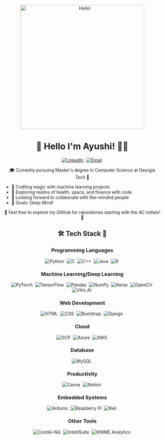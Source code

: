 <!-- Hey there! Looks like you stumbled upon Ayushi's GitHub, buckle up for a journey into the world of technology and beyond! -->

<p align="center">
  <img src="https://media.giphy.com/media/L8K62iTDkzGX6/giphy.gif" width="400" alt="Hello!">
</p>

<h1 align="center">🚀 Hello I'm Ayushi! 👩‍💻</h1>

<p align="center">
  <a href="https://www.linkedin.com/in/ayushi-chakrabarty-7b504220b/"><img src="https://img.shields.io/badge/-Connect_with_me_on_LinkedIn-blue?style=for-the-badge&logo=linkedin&logoColor=white" alt="LinkedIn"></a>&nbsp;
  <a href="mailto:ayushi.chakrabarty31@gmail.com?subject=Hi%20Ayushi"><img src="https://img.shields.io/badge/-Drop_me_a_mail-red?style=for-the-badge&logo=gmail&logoColor=white" alt="Email"></a>&nbsp;
</p>

<p align="center">🎓 Currently pursuing Master's degree in Computer Science at Georgia Tech 🐝</p>

<ul>
  <li>🔭 Crafting magic with machine learning projects</li>
  <li>🌱 Exploring realms of health, space, and finance with code</li>
  <li>👯 Looking forward to collaborate with like-minded people</li>
  <li>🥅  Goals: Deep Mind!</li>
</ul>

<p align="center">🌟 Feel free to explore my GitHub for repositories starting with the AC initials! 🚀</p>

<h2 align="center">🛠️ Tech Stack 🧰</h2>
<div align="center">
<h3 align="center">Programming Languages</h3>

<p align="center">
  <img src="https://img.shields.io/badge/Python-3776AB?style=for-the-badge&logo=python&logoColor=white" alt="Python">&nbsp;
  <img src="https://img.shields.io/badge/C-00599C?style=for-the-badge&logo=c&logoColor=white" alt="C">&nbsp;
  <img src="https://img.shields.io/badge/C++-00599C?style=for-the-badge&logo=c%2B%2B&logoColor=white" alt="C++">&nbsp;
  <img src="https://img.shields.io/badge/Java-007396?style=for-the-badge&logo=java&logoColor=white" alt="Java">&nbsp;
  <img src="https://img.shields.io/badge/R-276DC3?style=for-the-badge&logo=r&logoColor=white" alt="R">&nbsp;
</p>

<h3 align="center">Machine Learning/Deep Learning</h3>

<p align="center">
  <img src="https://img.shields.io/badge/PyTorch-EE4C2C?style=for-the-badge&logo=pytorch&logoColor=white" alt="PyTorch">&nbsp;
  <img src="https://img.shields.io/badge/TensorFlow-FF6F00?style=for-the-badge&logo=tensorflow&logoColor=white" alt="TensorFlow">&nbsp;
  <img src="https://img.shields.io/badge/Pandas-150458?style=for-the-badge&logo=pandas&logoColor=white" alt="Pandas">&nbsp;
  <img src="https://img.shields.io/badge/NumPy-013243?style=for-the-badge&logo=numpy&logoColor=white" alt="NumPy">&nbsp;
  <img src="https://img.shields.io/badge/Keras-D00000?style=for-the-badge&logo=keras&logoColor=white" alt="Keras">&nbsp;
  <img src="https://img.shields.io/badge/OpenCV-5C3EE8?style=for-the-badge&logo=opencv&logoColor=white" alt="OpenCV">&nbsp;
  <img src="https://img.shields.io/badge/Vitis%20AI-005571?style=for-the-badge&logo=xilinx&logoColor=white" alt="Vitis AI">&nbsp;
</p>

<h3 align="center">Web Development</h3>

<p align="center">
  <img src="https://img.shields.io/badge/HTML5-E34F26?style=for-the-badge&logo=html5&logoColor=white" alt="HTML">&nbsp;
  <img src="https://img.shields.io/badge/CSS-1572B6?style=for-the-badge&logo=css3&logoColor=white" alt="CSS">&nbsp;
  <img src="https://img.shields.io/badge/Bootstrap-563D7C?style=for-the-badge&logo=bootstrap&logoColor=white" alt="Bootstrap">&nbsp;
  <img src="https://img.shields.io/badge/Django-092E20?style=for-the-badge&logo=django&logoColor=white" alt="Django">&nbsp;
</p>

<h3 align="center">Cloud</h3>

<p align="center">
  <img src="https://img.shields.io/badge/Google%20Cloud-4285F4?style=for-the-badge&logo=google-cloud&logoColor=white" alt="GCP">&nbsp;
  <img src="https://img.shields.io/badge/Microsoft%20Azure-0089D6?style=for-the-badge&logo=microsoft-azure&logoColor=white" alt="Azure">&nbsp;
  <img src="https://img.shields.io/badge/Amazon%20AWS-232F3E?style=for-the-badge&logo=amazon-aws&logoColor=white" alt="AWS">&nbsp;
</p>

<h3 align="center">Database</h3>

<p align="center">
  <img src="https://img.shields.io/badge/MySQL-4479A1?style=for-the-badge&logo=mysql&logoColor=white" alt="MySQL">&nbsp;
</p>

<h3 align="center">Productivity</h3>

<p align="center">
  <img src="https://img.shields.io/badge/Canva-00C4CC?style=for-the-badge&logo=canva&logoColor=white" alt="Canva">&nbsp;
  <img src="https://img.shields.io/badge/Notion-000000?style=for-the-badge&logo=notion&logoColor=white" alt="Notion">&nbsp;
</p>

<h3 align="center">Embedded Systems</h3>

<p align="center">
  <img src="https://img.shields.io/badge/Arduino-00979D?style=for-the-badge&logo=arduino&logoColor=white" alt="Arduino">&nbsp;
  <img src="https://img.shields.io/badge/Raspberry%20Pi-A22846?style=for-the-badge&logo=raspberry-pi&logoColor=white" alt="Raspberry Pi">&nbsp;
  <img src="https://img.shields.io/badge/Keil-2C2255?style=for-the-badge&logo=arm&logoColor=white" alt="Keil">&nbsp;
</p>

  <h3>Other Tools</h3>

  <p>
    <img src="https://img.shields.io/badge/Contiki-F3E8A4?style=for-the-badge&logo=contiki&logoColor=black" alt="Contiki-NG">&nbsp;
    <img src="https://img.shields.io/badge/IntelliSuite-1B82E1?style=for-the-badge&logo=apache&logoColor=white" alt="IntelliSuite">&nbsp;
    <img src="https://img.shields.io/badge/KNIME%20Analytics-F9A53C?style=for-the-badge&logo=knime&logoColor=black" alt="KNIME Analytics">&nbsp;
  </p>

</div>

<!-- If you're still here, congratulations! You've found the hidden message: "May your code be as elegant as your dreams." ✨ -->
